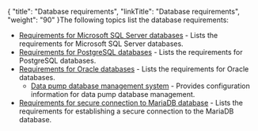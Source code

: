 {
    "title": "Database requirements",
    "linkTitle": "Database requirements",
    "weight": "90"
}The following topics list the database requirements:

-   [Requirements for Microsoft SQL Server databases](requirements_for_sql_databases) - Lists the requirements for Microsoft SQL Server databases.
-   [Requirements for PostgreSQL databases](requirements_for_postgresql_databases) - Lists the requirements for PostgreSQL databases.
-   [Requirements for Oracle databases](requirements_for_oracle_databases) - Lists the requirements for Oracle databases.
    -   [Data pump database management system](requirements_for_oracle_databases/data_pump_database_management) - Provides configuration information for data pump database management.
-   [Requirements for secure connection to MariaDB database](requirements_mariadb) - Lists the requirements for establishing a secure connection to the MariaDB database.  
